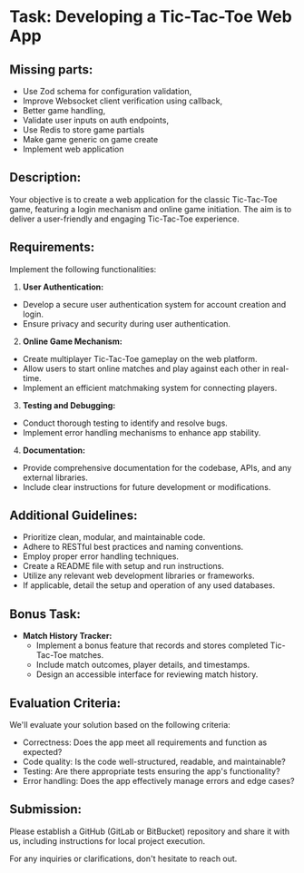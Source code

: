# Task: Developing a Tic-Tac-Toe Web App

## Missing parts:
- Use Zod schema for configuration validation,
- Improve Websocket client verification using callback,
- Better game handling,
- Validate user inputs on auth endpoints,
- Use Redis to store game partials
- Make game generic on game create
- Implement web application


## Description:

Your objective is to create a web application for the classic Tic-Tac-Toe game, featuring a login mechanism and online game initiation. The aim is to deliver a user-friendly and engaging Tic-Tac-Toe experience.

## Requirements:

Implement the following functionalities:

1. **User Authentication:**
  
  - Develop a secure user authentication system for account creation and login.
  - Ensure privacy and security during user authentication.
2. **Online Game Mechanism:**
  
  - Create multiplayer Tic-Tac-Toe gameplay on the web platform.
  - Allow users to start online matches and play against each other in real-time.
  - Implement an efficient matchmaking system for connecting players.
3. **Testing and Debugging:**
  
  - Conduct thorough testing to identify and resolve bugs.
  - Implement error handling mechanisms to enhance app stability.
4. **Documentation:**
  
  - Provide comprehensive documentation for the codebase, APIs, and any external libraries.
  - Include clear instructions for future development or modifications.

## Additional Guidelines:

- Prioritize clean, modular, and maintainable code.
- Adhere to RESTful best practices and naming conventions.
- Employ proper error handling techniques.
- Create a README file with setup and run instructions.
- Utilize any relevant web development libraries or frameworks.
- If applicable, detail the setup and operation of any used databases.

## Bonus Task:

- **Match History Tracker:**
  - Implement a bonus feature that records and stores completed Tic-Tac-Toe matches.
  - Include match outcomes, player details, and timestamps.
  - Design an accessible interface for reviewing match history.

## Evaluation Criteria:

We'll evaluate your solution based on the following criteria:

- Correctness: Does the app meet all requirements and function as expected?
- Code quality: Is the code well-structured, readable, and maintainable?
- Testing: Are there appropriate tests ensuring the app's functionality?
- Error handling: Does the app effectively manage errors and edge cases?

## Submission:

Please establish a GitHub (GitLab or BitBucket) repository and share it with us, including instructions for local project execution.

For any inquiries or clarifications, don't hesitate to reach out.
